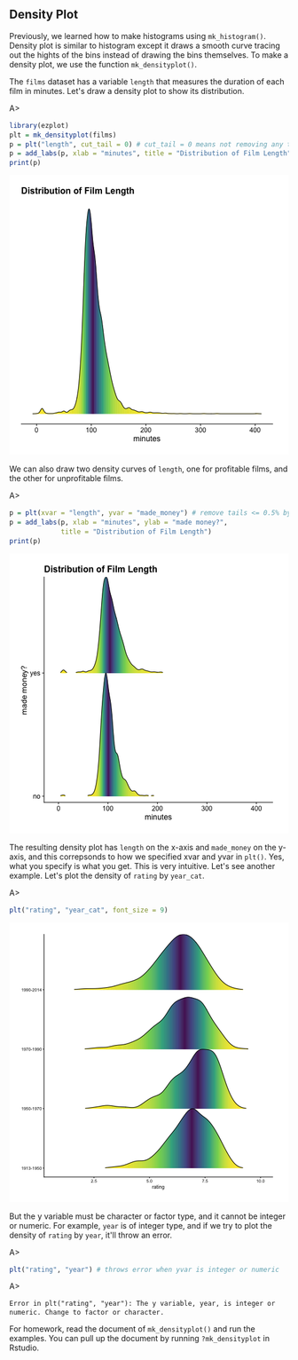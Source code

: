 ## Density Plot

Previously, we learned how to make histograms using `mk_histogram()`. 
Density plot is similar to histogram except it draws a smooth curve tracing out 
the hights of the bins instead of drawing the bins themselves. 
To make a density plot, we use the function `mk_densityplot()`. 

The `films` dataset has a variable `length` that measures the duration of each 
film in minutes. Let's draw a density plot to show its distribution. 

A>
```r
library(ezplot)
plt = mk_densityplot(films)
p = plt("length", cut_tail = 0) # cut_tail = 0 means not removing any tails
p = add_labs(p, xlab = "minutes", title = "Distribution of Film Length")
print(p)
```

![Distribution of Film Length](images/density_length-1.png)

We can also draw two density curves of `length`, one for profitable films, 
and the other for unprofitable films.

A>
```r
p = plt(xvar = "length", yvar = "made_money") # remove tails <= 0.5% by default
p = add_labs(p, xlab = "minutes", ylab = "made money?",
             title = "Distribution of Film Length")
print(p)
```

![Distribution of Film Length by Two Groups](images/density_length_by_made_money-1.png)

The resulting density plot has `length` on the x-axis and `made_money` on the
y-axis, and this correpsonds to how we specified xvar and yvar in `plt()`. Yes,
what you specify is what you get. This is very intuitive. Let's see another
example. Let's plot the density of `rating` by `year_cat`.

A>
```r
plt("rating", "year_cat", font_size = 9) 
```

![Distribution of Film Length by Years](images/density_rating_by_year_cat-1.png)

But the y variable must be character or factor type, and it cannot be integer
or numeric. For example, `year` is of integer type, and if we try to plot the
density of `rating` by `year`, it'll throw an error.

A>
```r
plt("rating", "year") # throws error when yvar is integer or numeric
```
A>
```
Error in plt("rating", "year"): The y variable, year, is integer or numeric. Change to factor or character.
```

For homework, read the document of `mk_densityplot()` and run the examples. 
You can pull up the document by running `?mk_densityplot` in Rstudio. 
